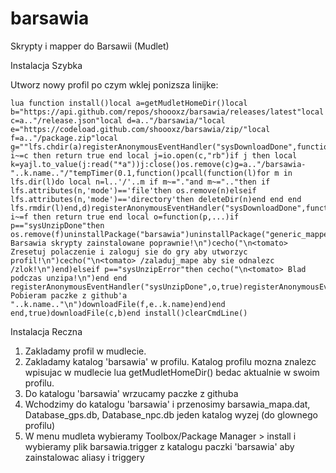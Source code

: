# barsawia
Skrypty i mapper do Barsawii (Mudlet)

Instalacja Szybka

Utworz nowy profil po czym wklej ponizsza linijke:

```
lua function install()local a=getMudletHomeDir()local b="https://api.github.com/repos/shoooxz/barsawia/releases/latest"local c=a.."/release.json"local d=a.."/barsawia/"local e="https://codeload.github.com/shoooxz/barsawia/zip/"local f=a.."/package.zip"local g=""lfs.chdir(a)registerAnonymousEventHandler("sysDownloadDone",function(h,i)if i~=c then return true end local j=io.open(c,"rb")if j then local k=yajl.to_value(j:read("*a"))j:close()os.remove(c)g=a.."/barsawia-"..k.name.."/"tempTimer(0.1,function()pcall(function(l)for m in lfs.dir(l)do local n=l..'/'..m if m~="."and m~=".."then if lfs.attributes(n,'mode')=='file'then os.remove(n)elseif lfs.attributes(n,'mode')=='directory'then deleteDir(n)end end end lfs.rmdir(l)end,d)registerAnonymousEventHandler("sysDownloadDone",function(h,i)if i~=f then return true end local o=function(p,...)if p=="sysUnzipDone"then os.remove(f)uninstallPackage("barsawia")uninstallPackage("generic_mapper")tempTimer(1,function()os.rename(g,d)os.remove(a.."/barsawia_mapa.dat")os.remove(a.."/Database_gps.db")os.remove(a.."/Database_npc.db")os.rename(d.."barsawia_mapa.dat",a.."/barsawia_mapa.dat")os.rename(d.."Database_gps.db",a.."/Database_gps.db")os.rename(d.."Database_npc.db",a.."/Database_npc.db")installPackage(d.."barsawia.trigger")cecho("\n<tomato> Barsawia skrypty zainstalowane poprawnie!\n")cecho("\n<tomato> Zresetuj polaczenie i zaloguj sie do gry aby utworzyc profil!\n")cecho("\n<tomato> /zaladuj_mape aby sie odnalezc /zlok!\n")end)elseif p=="sysUnzipError"then cecho("\n<tomato> Blad podczas unzipa!\n")end end registerAnonymousEventHandler("sysUnzipDone",o,true)registerAnonymousEventHandler("sysUnzipError",o,true)unzipAsync(f,a)end,true)cecho("\n<tomato> Pobieram paczke z github'a "..k.name.."\n")downloadFile(f,e..k.name)end)end end,true)downloadFile(c,b)end install()clearCmdLine()
```

Instalacja Reczna
1. Zakladamy profil w mudlecie.
2. Zakladamy katalog 'barsawia' w profilu. Katalog profilu mozna znalezc wpisujac w mudlecie
lua getMudletHomeDir() bedac aktualnie w swoim profilu.
3. Do katalogu 'barsawia' wrzucamy paczke z githuba
4. Wchodzimy do katalogu 'barsawia' i przenosimy barsawia_mapa.dat, Database_gps.db, Database_npc.db
jeden katalog wyzej (do glownego profilu)
5. W menu mudleta wybieramy Toolbox/Package Manager  > install i wybieramy plik barsawia.trigger  z katalogu
paczki 'barsawia' aby zainstalowac aliasy i triggery
